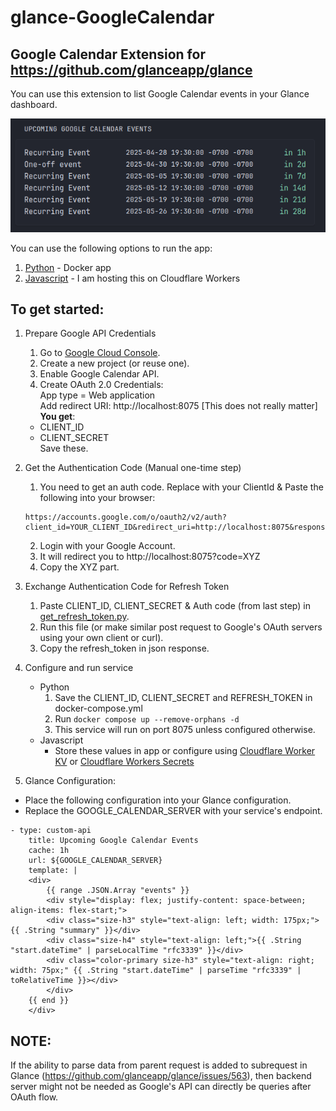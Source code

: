 # glance-GoogleCalendar
## Google Calendar Extension for https://github.com/glanceapp/glance

You can use this extension to list Google Calendar events in your Glance dashboard.

![demo](./demo.png)

You can use the following options to run the app:
1. [Python](./Python) - Docker app
2. [Javascript](./Javascript) - I am hosting this on Cloudflare Workers  

## To get started:
1. Prepare Google API Credentials
    1. Go to [Google Cloud Console](https://console.cloud.google.com/).
    2. Create a new project (or reuse one).
    3. Enable Google Calendar API.
    4. Create OAuth 2.0 Credentials:  
    App type = Web application  
    Add redirect URI: http://localhost:8075 [This does not really matter]  
    **You get**:  
    - CLIENT_ID  
    - CLIENT_SECRET  
    Save these.
2. Get the Authentication Code (Manual one-time step)
    1. You need to get an auth code. Replace with your ClientId & Paste the following into your browser:  
    ```
    https://accounts.google.com/o/oauth2/v2/auth?client_id=YOUR_CLIENT_ID&redirect_uri=http://localhost:8075&response_type=code&scope=https://www.googleapis.com/auth/calendar.readonly&access_type=offline&prompt=consent
    ```
    2. Login with your Google Account.
    3. It will redirect you to http://localhost:8075?code=XYZ
    4. Copy the XYZ part.
    
3. Exchange Authentication Code for Refresh Token 
    1. Paste CLIENT_ID, CLIENT_SECRET & Auth code (from last step) in [get_refresh_token.py](./Python/get_refresh_token.py).
    2. Run this file (or make similar post request to Google's OAuth servers using your own client or curl).
    3. Copy the refresh_token in json response.

4. Configure and run service 
    - Python
        1. Save the CLIENT_ID, CLIENT_SECRET and REFRESH_TOKEN in docker-compose.yml
        2. Run <code>docker compose up --remove-orphans -d</code>
        3. This service will run on port 8075 unless configured otherwise.
    - Javascript
        - Store these values in app or configure using [Cloudflare Worker KV](https://developers.cloudflare.com/kv/) or [Cloudflare Workers Secrets](https://developers.cloudflare.com/workers/configuration/secrets/)

5. Glance Configuration:  
- Place the following configuration into your Glance configuration.  
- Replace the GOOGLE_CALENDAR_SERVER with your service's endpoint.
```
- type: custom-api
    title: Upcoming Google Calendar Events
    cache: 1h
    url: ${GOOGLE_CALENDAR_SERVER}
    template: |
    <div>
        {{ range .JSON.Array "events" }}
        <div style="display: flex; justify-content: space-between; align-items: flex-start;">
        <div class="size-h3" style="text-align: left; width: 175px;">{{ .String "summary" }}</div>
        <div class="size-h4" style="text-align: left;">{{ .String "start.dateTime" | parseLocalTime "rfc3339" }}</div>
        <div class="color-primary size-h3" style="text-align: right; width: 75px;" {{ .String "start.dateTime" | parseTime "rfc3339" | toRelativeTime }}></div>
        </div>
    {{ end }}
    </div>
```

## NOTE:
If the ability to parse data from parent request is added to subrequest in Glance (https://github.com/glanceapp/glance/issues/563), then backend server might not be needed as Google's API can directly be queries after OAuth flow.